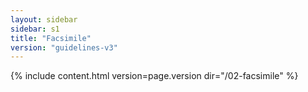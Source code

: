 ```yaml
---
layout: sidebar
sidebar: s1
title: "Facsimile"
version: "guidelines-v3"
---
```

{% include content.html version=page.version  dir="/02-facsimile" %}
